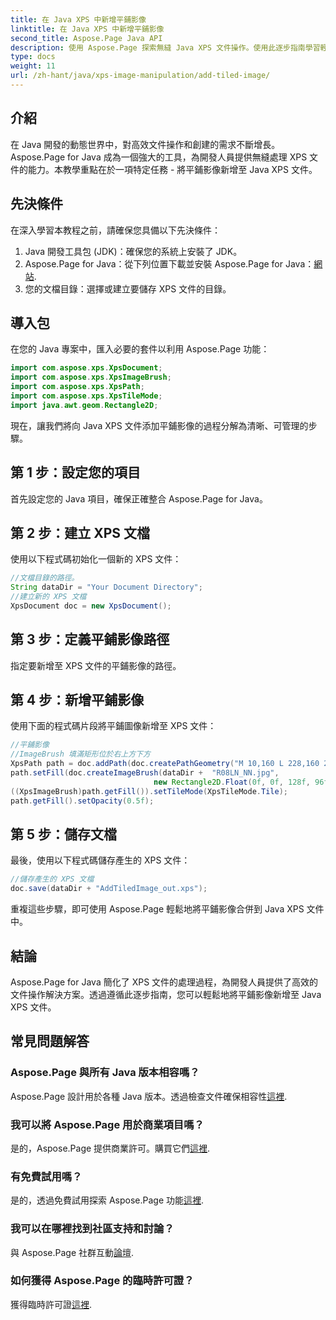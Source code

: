 ```yaml
---
title: 在 Java XPS 中新增平鋪影像
linktitle: 在 Java XPS 中新增平鋪影像
second_title: Aspose.Page Java API
description: 使用 Aspose.Page 探索無縫 Java XPS 文件操作。使用此逐步指南學習輕鬆添加平鋪圖像。
type: docs
weight: 11
url: /zh-hant/java/xps-image-manipulation/add-tiled-image/
---
```

## 介紹
在 Java 開發的動態世界中，對高效文件操作和創建的需求不斷增長。 Aspose.Page for Java 成為一個強大的工具，為開發人員提供無縫處理 XPS 文件的能力。本教學重點在於一項特定任務 - 將平鋪影像新增至 Java XPS 文件。
## 先決條件
在深入學習本教程之前，請確保您具備以下先決條件：
1. Java 開發工具包 (JDK)：確保您的系統上安裝了 JDK。
2.  Aspose.Page for Java：從下列位置下載並安裝 Aspose.Page for Java：[網站](https://releases.aspose.com/page/java/).
3. 您的文檔目錄：選擇或建立要儲存 XPS 文件的目錄。
## 導入包
在您的 Java 專案中，匯入必要的套件以利用 Aspose.Page 功能：
```java
import com.aspose.xps.XpsDocument;
import com.aspose.xps.XpsImageBrush;
import com.aspose.xps.XpsPath;
import com.aspose.xps.XpsTileMode;
import java.awt.geom.Rectangle2D;
```
現在，讓我們將向 Java XPS 文件添加平鋪影像的過程分解為清晰、可管理的步驟。
## 第 1 步：設定您的項目
首先設定您的 Java 項目，確保正確整合 Aspose.Page for Java。
## 第 2 步：建立 XPS 文檔
使用以下程式碼初始化一個新的 XPS 文件：
```java
//文檔目錄的路徑。
String dataDir = "Your Document Directory";
//建立新的 XPS 文檔
XpsDocument doc = new XpsDocument();
```
## 第 3 步：定義平鋪影像路徑
指定要新增至 XPS 文件的平鋪影像的路徑。
## 第 4 步：新增平鋪影像
使用下面的程式碼片段將平鋪圖像新增至 XPS 文件：
```java
//平鋪影像
//ImageBrush 填滿矩形位於右上方下方
XpsPath path = doc.addPath(doc.createPathGeometry("M 10,160 L 228,160 228,305 10,305"));
path.setFill(doc.createImageBrush(dataDir +  "R08LN_NN.jpg",
                                new Rectangle2D.Float(0f, 0f, 128f, 96f), new Rectangle2D.Float(0f, 0f, 64f, 48f)));
((XpsImageBrush)path.getFill()).setTileMode(XpsTileMode.Tile);
path.getFill().setOpacity(0.5f);
```
## 第 5 步：儲存文檔
最後，使用以下程式碼儲存產生的 XPS 文件：
```java
//儲存產生的 XPS 文檔
doc.save(dataDir + "AddTiledImage_out.xps"); 
```
重複這些步驟，即可使用 Aspose.Page 輕鬆地將平鋪影像合併到 Java XPS 文件中。
## 結論
Aspose.Page for Java 簡化了 XPS 文件的處理過程，為開發人員提供了高效的文件操作解決方案。透過遵循此逐步指南，您可以輕鬆地將平鋪影像新增至 Java XPS 文件。

## 常見問題解答
### Aspose.Page 與所有 Java 版本相容嗎？
 Aspose.Page 設計用於各種 Java 版本。透過檢查文件確保相容性[這裡](https://reference.aspose.com/page/java/).
### 我可以將 Aspose.Page 用於商業項目嗎？
是的，Aspose.Page 提供商業許可。購買它們[這裡](https://purchase.aspose.com/buy).
### 有免費試用嗎？
是的，透過免費試用探索 Aspose.Page 功能[這裡](https://releases.aspose.com/).
### 我可以在哪裡找到社區支持和討論？
與 Aspose.Page 社群互動[論壇](https://forum.aspose.com/c/page/39).
### 如何獲得 Aspose.Page 的臨時許可證？
獲得臨時許可證[這裡](https://purchase.aspose.com/temporary-license/).